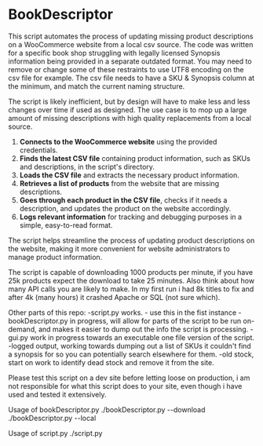 # BookDescriptor
This script automates the process of updating missing product descriptions on a WooCommerce website from a local csv source. The code was written for a specific book shop struggling with legally licensed Synopsis information being provided in a separate outdated format. You may need to remove or change some of these restraints to use UTF8 encoding on the csv file for example. The csv file needs to have a SKU & Synopsis column at the minimum, and match the current naming structure. 

The script is likely inefficient, but by design will have to make less and less changes over time if used as designed. The use case is to mop up a large amount of missing descriptions with high quality replacements from a local source.

1. **Connects to the WooCommerce website** using the provided credentials.
2. **Finds the latest CSV file** containing product information, such as SKUs and descriptions, in the script's directory.
3. **Loads the CSV file** and extracts the necessary product information.
4. **Retrieves a list of products** from the website that are missing descriptions.
5. **Goes through each product in the CSV file**, checks if it needs a description, and updates the product on the website accordingly.
6. **Logs relevant information** for tracking and debugging purposes in a simple, easy-to-read format.

The script helps streamline the process of updating product descriptions on the website, making it more convenient for website administrators to manage product information.

The script is capable of downloading 1000 products per minute, if you have 25k products expect the download to take 25 minutes. Also think about how many API calls you are likely to make. In my first run i had 8k titles to fix and after 4k (many hours) it crashed Apache or SQL (not sure which).

Other parts of this repo:
-script.py works. - use this in the fist instance
-bookDescriptor.py in progress, will allow for parts of the script to be run on-demand, and makes it easier to dump out the info the script is processing.
-gui.py work in progress towards an executable one file version of the script.
-logged output, working towards dumping out a list of SKUs it couldn't find a synopsis for so you can potentially search elsewhere for them.
-old stock, start on work to identify dead stock and remove it from the site.

Please test this script on a dev site before letting loose on production, i am not responsible for what this script does to your site, even though i have used and tested it extensively.

Usage of bookDescriptor.py
./bookDescriptor.py --download 
./bookDescriptor.py --local

Usage of script.py
./script.py
